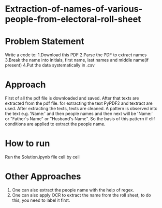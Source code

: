 # Extraction-of-names-of-various-people-from-electoral-roll-sheet
# Problem Statement
Write a code to:
  1.Download this PDF
  2.Parse the PDF to extract names
  3.Break the name into initials, first name, last names and middle name(if present)
  4.Put the data systematically in .csv
 
 
# Approach

First of all the pdf file is downloaded and saved. After that texts are extracted from the pdf file. for extracting the text PyPDF2 and textract are used. After extracting the texts, texts are cleaned. A pattern is observed into the text e.g. 'Name:' and then people names and then next will be 'Name:' or "Father's Name" or "Husband's Name". So the basis of this pattern if elif conditions are applied to extract the people name.

# How to run
Run the Solution.ipynb file cell by cell

# Other Approaches

1. One can also extract the people name with the help of regex.
2. One can also apply OCR to extract the name from the roll sheet, to do this, you need to label it first.
